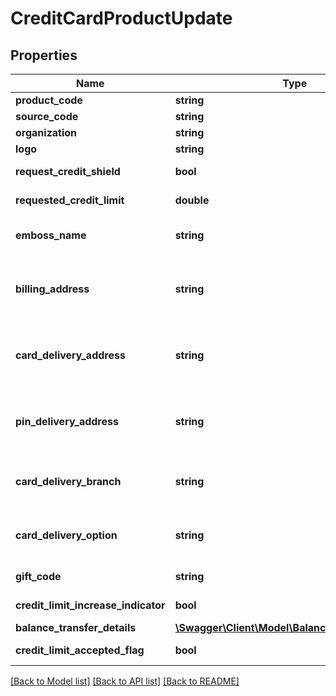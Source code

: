 # CreditCardProductUpdate

## Properties
Name | Type | Description | Notes
------------ | ------------- | ------------- | -------------
**product_code** | **string** | A unique code that identifies the product. | [optional] 
**source_code** | **string** | A source code to identify the product | [optional] 
**organization** | **string** | Card issuing organization name | [optional] 
**logo** | **string** | Product logo to identify the product | [optional] 
**request_credit_shield** | **bool** | Insurance enrolment for outstanding balance on the card. Valid values: true and false | [optional] 
**requested_credit_limit** | **double** | Credit limit requested by applicant for the product. | [optional] 
**emboss_name** | **string** | Name to be embossed on card.If blank, bank will assign automatically based on the market norms. | [optional] 
**billing_address** | **string** | Billing address of applicant. This is a reference data data field. Please use /v1/utilities/referenceData/{addressType} resource to get valid value of this field with description. | [optional] 
**card_delivery_address** | **string** | Card delivery address of applicant. This is a reference data data field. Please use /v1/utilities/referenceData/{addressType} resource to get valid value of this field with description. | [optional] 
**pin_delivery_address** | **string** | Delivery address  for card pin of applicant. This is a reference data data field. Please use /v1/utilities/referenceData/{addressType} resource to get valid value of this field with description. | [optional] 
**card_delivery_branch** | **string** | Pick-up branch detail of the Citi bank for card collection. This is a reference data. Please use /v1/utilities/referenceData/{cardDeliveryBranch} resource to get valid value of this field. | [optional] 
**card_delivery_option** | **string** | Pick-up option for card collection. This is a reference data. Please use /v1/utilities/referenceData/{cardDeliveryOption} resource to get valid value of this field. | [optional] 
**gift_code** | **string** | A  unique code that identifies the gift offered along with the product | [optional] 
**credit_limit_increase_indicator** | **bool** | Option  to review the credit limit in the future.Valid values: true and false | [optional] 
**balance_transfer_details** | [**\Swagger\Client\Model\BalanceTransferDetails[]**](BalanceTransferDetails.md) |  | [optional] 
**credit_limit_accepted_flag** | **bool** | Flag to indicate acceptance of customer for the credit card limit. | [optional] 

[[Back to Model list]](../../README.md#documentation-for-models) [[Back to API list]](../../README.md#documentation-for-api-endpoints) [[Back to README]](../../README.md)

